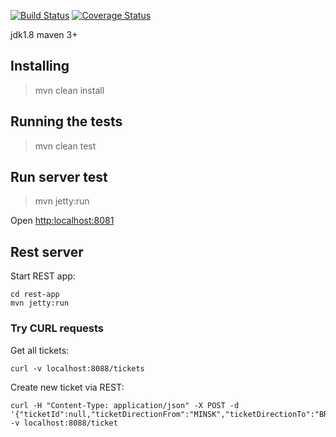 [![Build Status](https://travis-ci.org/brest-java-course-summer-2019/andrew-murin.svg?branch=master)](https://travis-ci.org/brest-java-course-summer-2019/andrew-murin)
[![Coverage Status](https://coveralls.io/repos/github/brest-java-course-summer-2019/andrew-murin/badge.svg?branch=master)](https://coveralls.io/github/brest-java-course-summer-2019/andrew-murin?branch=master)

jdk1.8
maven 3+

## Installing
>mvn clean install

## Running the tests
>mvn clean test

## Run server test
>mvn jetty:run

Open [http:localhost:8081](http://localhost:8081/)

## Rest server

Start REST app:

    cd rest-app
    mvn jetty:run
    
### Try CURL requests

Get all tickets:

    curl -v localhost:8088/tickets
    
Create new ticket via REST:

    curl -H "Content-Type: application/json" -X POST -d '{"ticketId":null,"ticketDirectionFrom":"MINSK","ticketDirectionTo":"BREST"}' -v localhost:8088/ticket
    
